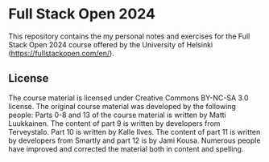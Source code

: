 # Full Stack Open 2024

This repository contains the my personal notes and exercises for the Full Stack Open 2024 course offered by the University of Helsinki (https://fullstackopen.com/en/).

## License

The course material is licensed under Creative Commons BY-NC-SA 3.0 license. The original course material was developed by the following people: Parts 0-8 and 13 of the course material is written by Matti Luukkainen. The content of part 9 is written by developers from Terveystalo. Part 10 is written by Kalle Ilves. The content of part 11 is written by developers from Smartly and part 12 is by Jami Kousa. Numerous people have improved and corrected the material both in content and spelling.